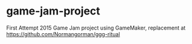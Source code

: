 # game-jam-project
First Attempt 2015 Game Jam project using GameMaker, replacement at https://github.com/Normangorman/ggg-ritual
